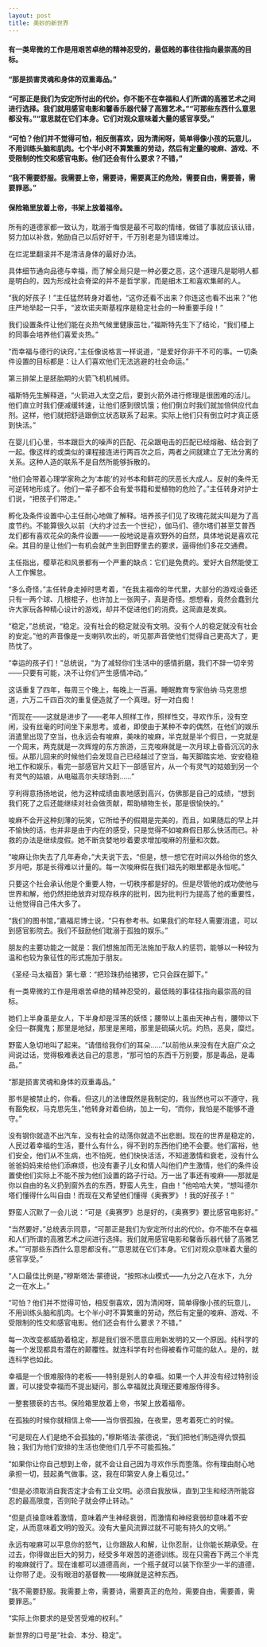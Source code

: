 ```yaml
---
layout: post
title: 美妙的新世界
---
```

#### 有一类卑微的工作是用艰苦卓绝的精神忍受的，最低贱的事往往指向最崇高的目标。               
#### “那是损害灵魂和身体的双重毒品。”           
#### “可那正是我们为安定所付出的代价。你不能不在幸福和人们所谓的高雅艺术之间进行选择。我们就用感官电影和馨香乐器代替了高雅艺术。”“可那些东西什么意思都没有。”“意思就在它们本身。它们对观众意味着大量的感官享受。”               
#### “可怕？他们并不觉得可怕，相反倒喜欢，因为清闲呀，简单得像小孩的玩意儿，不用训练头脑和肌肉。七个半小时不算繁重的劳动，然后有定量的唆麻、游戏、不受限制的性交和感官电影。他们还会有什么要求？不错，”               
#### “我不需要舒服。我需要上帝，需要诗，需要真正的危险，需要自由，需要善，需要罪恶。”
#### 保险箱里放着上帝，书架上放着福帝。       
<!-- more -->
所有的道德家都一致认为，耽溺于悔恨是最不可取的情绪，做错了事就应该认错，努力加以补救，勉励自己以后好好干，千万别老是为错误难过。               

在烂泥里翻滚并不是清洁身体的最好办法。               

具体细节通向品德与幸福，而了解全局只是一种必要之恶，这个道理凡是聪明人都是明白的，因为形成社会脊梁的并不是哲学家，而是细木工和喜欢集邮的人。               

“我的好孩子！”主任猛然转身对着他，“这你还看不出来？你连这也看不出来？”他庄严地举起一只手，“波坎诺夫斯基程序是稳定社会的一种重要手段！”               

我们设置条件让他们能在炎热气候里健康茁壮，”福斯特先生下了结论，“我们楼上的同事会培养他们喜爱炎热。”               

“而幸福与德行的诀窍，”主任像说格言一样说道，“是爱好你非干不可的事。一切条件设置的目标都是：让人们喜欢他们无法逃避的社会命运。”               

第三排架上是胚胎期的火箭飞机机械师。               

福斯特先生解释道，“火箭进入太空之后，要到火箭外进行修理是很困难的活儿。他们直立时我们便减缓转速，让他们感到很饥饿；他们倒立时我们就加倍供应代血剂。这样，他们就把舒适跟倒立状态联系了起来。实际上他们只有倒立时才真正感到快活。”               

在婴儿们心里，书本跟巨大的噪声的匹配、花朵跟电击的匹配已经熔融、结合到了一起。像这样的或类似的课程接连进行两百次之后，两者之间就建立了无法分离的关系。这种人造的联系不是自然所能够拆散的。               

“他们会带着心理学家称之为‘本能’的对书本和鲜花的厌恶长大成人。反射的条件无可逆转地形成了。他们一辈子都不会有爱书籍和爱植物的危险了。”主任转身对护士们说，“把孩子们带走。”               

孵化及条件设置中心主任耐心地做了解释。培养孩子们见了玫瑰花就尖叫是为了高度节约。不能算很久以前（大约才过去一个世纪），伽马们、德尔塔们甚至艾普西龙们都有喜欢花朵的条件设置——一般地说是喜欢野外的自然，具体地说是喜欢花朵。其目的是让他们一有机会就产生到田野里去的要求，逼得他们多花交通费。               

主任指出，樱草花和风景都有一个严重的缺点：它们是免费的。爱好大自然能使工人工作懈怠。               

“多么奇怪，”主任转身走掉时思考着，“在我主福帝的年代里，大部分的游戏设备还只有一两个球、几根棍子，也许加上一张网子，真是奇怪。想想看，竟然会蠢到允许大家玩各种精心设计的游戏，却并不促进他们的消费。这简直是发疯。               

“稳定，”总统说，“稳定。没有社会的稳定就没有文明。没有个人的稳定就没有社会的安定。”他的声音像是一支喇叭吹出的，听见那声音使他们觉得自己更高大了，更热忱了。               

“幸运的孩子们！”总统说，“为了减轻你们生活中的感情折磨，我们不辞一切辛劳——只要有可能，决不让你们产生感情冲动。”               

这话重复了四年，每周三个晚上，每晚上一百遍。睡眠教育专家伯纳·马克思想道，六万二千四百次的重复便造就了一个真理。好一对白痴！               

“而现在——这就是进步了——老年人照样工作，照样性交，寻欢作乐，没有空闲，没有丝毫的时间坐下来思考。或者，即使由于某种不幸的偶然，在他们的娱乐消遣里出现了空当，也永远会有唆麻，美味的唆麻，半克就是半个假日，一克就是一个周末，两克就是一次辉煌的东方旅游，三克唆麻就是一次月球上昏昏沉沉的永恒。从那儿回来的时候他们会发现自己已经越过了空当，每天脚踏实地、安安稳稳地工作和娱乐，看完一部感官片又赶下一部感官片，从一个有灵气的姑娘到另一个有灵气的姑娘，从电磁高尔夫球场到……”               

亨利得意扬扬地说，他为这种成绩由衷地感到高兴，仿佛那是自己的成绩，“想到我们死了之后还能继续对社会做贡献，帮助植物生长，那是很愉快的。”               

唆麻不会开这种刻薄的玩笑，它所给予的假期是完美的，而且，如果随后的早上并不愉快的话，也并非是由于内在的感受，只是觉得不如唆麻假日那么快活而已。补救的办法是继续度假。她不断贪婪地吵着要求增加唆麻的剂量和次数。               

”唆麻让你失去了几年寿命，”大夫说下去，“但是，想一想它在时间以外给你的悠久岁月吧，那是长得难以计量的。每一次唆麻假在我们祖先的眼里都是永恒呢。”               

只要这个社会承认他是个重要人物，一切秩序都是好的。但是尽管他的成功使他与世界和解，他仍然拒绝放弃对现存秩序的批判，因为批判行为提高了他的重要性，让他觉得自己伟大多了。               

“我们的图书馆，”嘉福尼博士说，“只有参考书。如果我们的年轻人需要消遣，可以到感官影院去。我们不鼓励他们耽溺于孤独的娱乐。”               

朋友的主要功能之一就是：我们想施加而无法施加于敌人的惩罚，能够以一种较为温和也较为象征性的形式施加于朋友。               

《圣经·马太福音》第七章：“把珍珠扔给猪猡，它只会踩在脚下。”               

有一类卑微的工作是用艰苦卓绝的精神忍受的，最低贱的事往往指向最崇高的目标。               

她们上半身虽是女人，下半身却是淫荡的妖怪；腰带以上虽由天神占有，腰带以下全归一群魔鬼；那里是地狱，那里是黑暗，那里是硫磺火坑。灼热，恶臭，糜烂。               

野蛮人急切地叫了起来。“请借给我你们的耳朵……”以前他从来没有在大庭广众之间说过话，觉得极难表达自己的意思，“那可怕的东西千万别要，那是毒品，是毒品。”               

“那是损害灵魂和身体的双重毒品。”               

那书是被禁止的，你看。但这儿的法律既然是我制定的，我当然也可以不遵守，我有豁免权，马克思先生，”他转身对着伯纳，加上一句，“而你，我怕是不能够不遵守。”               

没有钢你就造不出汽车，没有社会的动荡你就造不出悲剧。现在的世界是稳定的，人民过着幸福的生活，要什么有什么，得不到的东西他们绝不会要。他们富裕，他们安全，他们从不生病，也不怕死，他们快快活活，不知道激情和衰老，没有什么爸爸妈妈来给他们添麻烦，也没有妻子儿女和情人叫他们产生激情，他们的条件设置使他们实际上不能不按为他们设置的路子行动。万一出了事还有唆麻——那就是你以自由的名义扔到窗外去的东西，野蛮人先生，自由！”他哈哈大笑，“想叫德尔塔们懂得什么叫自由！而现在又希望他们懂得《奥赛罗》！我的好孩子！”               

野蛮人沉默了一会儿说：“可是《奥赛罗》总是好的，《奥赛罗》要比感官电影好。”               

“当然要好，”总统表示同意，“可那正是我们为安定所付出的代价。你不能不在幸福和人们所谓的高雅艺术之间进行选择。我们就用感官电影和馨香乐器代替了高雅艺术。”“可那些东西什么意思都没有。”“意思就在它们本身。它们对观众意味着大量的感官享受。”               

“人口最佳比例是，”穆斯塔法·蒙德说，“按照冰山模式——九分之八在水下，九分之一在水上。”               

“可怕？他们并不觉得可怕，相反倒喜欢，因为清闲呀，简单得像小孩的玩意儿，不用训练头脑和肌肉。七个半小时不算繁重的劳动，然后有定量的唆麻、游戏、不受限制的性交和感官电影。他们还会有什么要求？不错，”               

每一次改变都威胁着稳定，那是我们很不愿意应用新发明的又一个原因。纯科学的每一个发现都具有潜在的颠覆性。就连科学有时也得被看作可能的敌人。是的，就连科学也如此。               

幸福是一个很难服侍的老板——特别是别人的幸福。如果一个人并没有经过特别设置，可以接受幸福而不提出疑问，那么幸福就比真理还要难服侍得多。               

一整套猥亵的古书。保险箱里放着上帝，书架上放着福帝。               

在孤独的时候你就相信上帝——当你很孤独，在夜里，思考着死亡的时候。               

“可是现在人们是绝不会孤独的，”穆斯塔法·蒙德说，“我们把他们制造得仇恨孤独；我们为他们安排的生活也使他们几乎不可能孤独。”               

“如果你让你自己想到上帝，就不会让自己因为寻欢作乐而堕落。你有理由耐心地承担一切，鼓起勇气做事。这，我在印第安人身上看见过。”               

“但是必须取消自我否定才会有工业文明。必须自我放纵，直到卫生和经济所能容忍的最高限度，否则轮子就会停止转动。”               

“但是贞操意味着激情，意味着产生神经衰弱，而激情和神经衰弱却意味着不安定，从而意味着文明的毁灭。没有大量风流罪过就不可能有持久的文明。”               

永远有唆麻可以平息你的怒气，让你跟敌人和解，让你忍耐，让你能长期承受。在过去，你得做出巨大的努力，经受多年艰苦的道德训练。现在只需吞下两三个半克的唆麻就行了。现在谁都可以道德高尚，一个瓶子就可以装下你至少一半的道德，让你带了走。没有眼泪的基督教——唆麻就是这种东西。               

“我不需要舒服。我需要上帝，需要诗，需要真正的危险，需要自由，需要善，需要罪恶。”               

“实际上你要求的是受苦受难的权利。”               

新世界的口号是“社会、本分、稳定”。               
